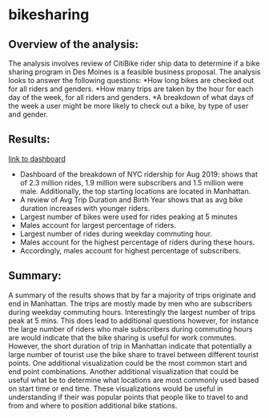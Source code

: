# bikesharing

## Overview of the analysis: 
The analysis involves review of CitiBike rider ship data to determine if a bike sharing program in Des Moines is a feasible business proposal. 
The analysis looks to answer the following questions:
*How long bikes are checked out for all riders and genders.
*How many trips are taken by the hour for each day of the week, for all riders and genders.
*A breakdown of what days of the week a user might be more likely to check out a bike, by type of user and gender.

## Results:

[link to dashboard](https://public.tableau.com/app/profile/fateh.luqman/viz/CitiBikeNYCRideshare/CitiBikeNYCRideshare "Link to Dashboard")
* Dashboard of the breakdown of NYC ridership for Aug 2019: shows that of 2.3 million rides, 1.9 million were subscribers and 1.5 million were male. Additionally, the top starting locations are located in Manhattan. 
* A review of Avg Trip Duration and Birth Year shows that as avg bike duration increases with younger riders. 
* Largest number of bikes were used for rides peaking at 5 minutes
* Males account for largest percentage of riders.
* Largest number of rides during weekday commuting hour.
* Males account for the highest percentage of riders during these hours.
* Accordingly, males account for highest percentage of subscribers.

## Summary: 
A summary of the results shows that by far a majority of trips originate and end in Manhattan. The trips are mostly made by men who are subscribers during weekday commuting hours. 
Interestingly the largest number of trips peak at 5 mins. This does lead to additional questions however, for instance the large number of riders who male subscribers during commuting hours are would indicate that the bike sharing is useful for work commutes. However, the short duration of trip in Manhattan indicate that potentially a large number of tourist use the bike share to travel between different tourist points.
One additional visualization could be the most common start and end point combinations. Another additional visualization that could be useful what be to determine what locations are most commonly used based on start time or end time.
These visualizations would be useful in understanding if their was popular points that people like to travel to and from and where to position additional bike stations.

